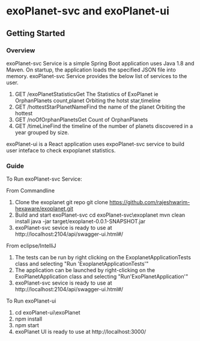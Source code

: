 # exoPlanet-svc and exoPlanet-ui
## Getting Started
### Overview
exoPlanet-svc Service is a simple Spring Boot application uses Java 1.8 and Maven. On startup, the application loads the specified JSON file into memory.
exoPlanet-svc Service provides the below list of services to the user.
1.  GET /exoPlanetStatisticsGet The Statistics of ExoPlanet ie OrphanPlanets count,planet Orbiting the hotst star,timeline
2.  GET /hottestStarPlanetNameFind the name of the planet Orbiting the hottest
3.  GET /noOfOrphanPlanetsGet Count of OrphanPlanets
4.  GET /timeLineFind the timeline of the number of planets discovered in a year grouped by size.

exoPlanet-ui is a React application uses expoPlanet-svc service to build user inteface to check expoplanet statistics.

### Guide
To Run exoPlanet-svc Service:

From Commandline
1.  Clone the exoplanet git repo
    git clone https://github.com/rajeshwarim-hexaware/exoplanet.git
2. Build and start exoPlanet-svc
    cd exoPlanet-svc\exoplanet 
    mvn clean install
    java -jar target/exoplanet-0.0.1-SNAPSHOT.jar
 3. exoPlanet-svc sevice is ready to use at http://localhost:2104/api/swagger-ui.html#/
 
 From eclipse/IntelliJ
 1. The tests can be run by right clicking on the ExoplanetApplicationTests class and selecting "Run 'ExoplanetApplicationTests'"
 2. The application can be launched by right-clicking on the ExoPlanetApplication class and selecting "Run'ExoPlanetApplication'"
 3. exoPlanet-svc sevice is ready to use at http://localhost:2104/api/swagger-ui.html#/
 
 To Run exoPlanet-ui
 1. cd exoPlanet-ui\exoPlanet
 2. npm install
 3. npm start
 4. exoPlanet UI is ready to use at http://localhost:3000/